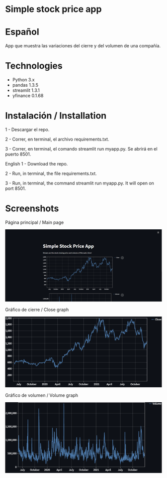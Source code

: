 
# Simple stock price app

# Español
App que muestra las variaciones del cierre y del volumen de una compañía.

# Technologies
* Python 3.x
* pandas 1.3.5
* streamlit 1.3.1
* yfinance 0.1.68

# Instalación / Installation
1 - Descargar el repo.

2 - Correr, en terminal, el archivo requirements.txt.

3 - Correr, en terminal, el comando streamlit run myapp.py. Se abrirá en el puerto 8501.

English
1 - Download the repo.

2 - Run, in terminal, the file requirements.txt.

3 - Run, in terminal, the command streamlit run myapp.py. It will open on port 8501.

# Screenshots

Página principal / Main page

![Algorithm schema](./images/mainmenu.png)

Gráfico de cierre / Close graph

![Algorithm schema](./images/close.png)

Gráfico de volumen / Volume graph

![Algorithm schema](./images/volume.png)

